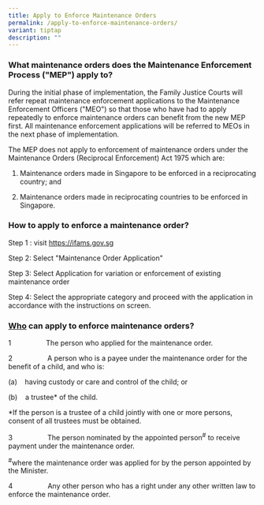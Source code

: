 ```yaml
---
title: Apply to Enforce Maintenance Orders
permalink: /apply-to-enforce-maintenance-orders/
variant: tiptap
description: ""
---
```

<h3>What maintenance orders does the Maintenance Enforcement Process ("MEP") apply to?</h3>
<p></p>
<p>During the initial phase of implementation, the Family Justice Courts
will refer repeat maintenance enforcement applications to the Maintenance
Enforcement Officers ("MEO") so that those who have had to apply repeatedly
to enforce maintenance orders can benefit from the new MEP first. All maintenance
enforcement applications will be referred to MEOs in the next phase of
implementation.&nbsp;&nbsp;&nbsp;</p>
<p></p>
<p>The MEP does not apply to enforcement of maintenance orders under the
Maintenance Orders (Reciprocal Enforcement) Act 1975 which are:</p>
<p></p>
<ol data-tight="true" class="tight">
<li>
<p>Maintenance orders made in Singapore to be enforced in a reciprocating
country; and</p>
</li>
<li>
<p>Maintenance orders made in reciprocating countries to be enforced in Singapore.</p>
</li>
</ol>
<h3>How to apply to enforce a maintenance order?</h3>
<p></p>
<p>Step 1 : visit <a href="https://ifams.gov.sg" rel="noopener noreferrer nofollow" target="_blank">https://ifams.gov.sg</a>
</p>
<p>Step 2: Select "Maintenance Order Application"</p>
<p>Step 3: Select Application for variation or enforcement of existing maintenance
order</p>
<p>Step 4: Select the appropriate category and proceed with the application
in accordance with the instructions on screen.</p>
<p></p>
<h3><u>Who</u> can apply to enforce maintenance orders?</h3>
<p></p>
<p>1&nbsp;&nbsp;&nbsp;&nbsp;&nbsp;&nbsp;&nbsp;&nbsp;&nbsp;&nbsp;&nbsp;&nbsp;&nbsp;&nbsp;&nbsp;&nbsp;&nbsp;
The person who applied for the maintenance order.</p>
<p>2&nbsp;&nbsp;&nbsp;&nbsp;&nbsp;&nbsp;&nbsp;&nbsp;&nbsp;&nbsp;&nbsp;&nbsp;&nbsp;&nbsp;&nbsp;&nbsp;&nbsp;
A person who is a payee under the maintenance order for the benefit of
a child, and who is:</p>
<p>(a)&nbsp;&nbsp;&nbsp; having custody or care and control of the child;
or</p>
<p>(b)&nbsp;&nbsp;&nbsp; a trustee* of the child.</p>
<p>*If the person is a trustee of a child jointly with one or more persons,
consent of all trustees must be obtained.</p>
<p>3&nbsp;&nbsp;&nbsp;&nbsp;&nbsp;&nbsp;&nbsp;&nbsp;&nbsp;&nbsp;&nbsp;&nbsp;&nbsp;&nbsp;&nbsp;&nbsp;&nbsp;
The person nominated by the appointed person<sup>#</sup> to receive payment
under the maintenance order.</p>
<p><sup>#</sup>where the maintenance order was applied for by the person
appointed by the Minister.</p>
<p>4&nbsp;&nbsp;&nbsp;&nbsp;&nbsp;&nbsp;&nbsp;&nbsp;&nbsp;&nbsp;&nbsp;&nbsp;&nbsp;&nbsp;&nbsp;&nbsp;&nbsp;
Any other person who has a right under any other written law to enforce
the maintenance order.</p>
<h4></h4>
<p></p>